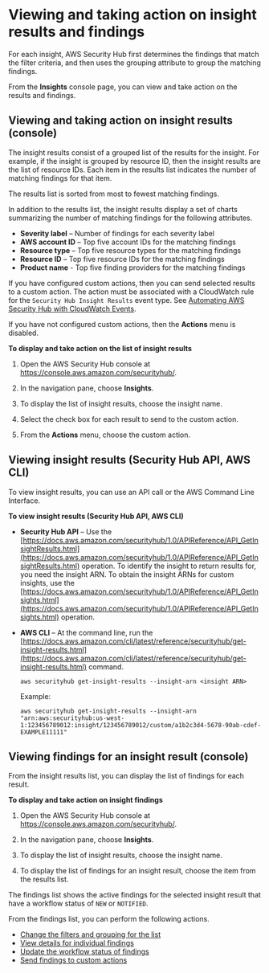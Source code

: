 # Viewing and taking action on insight results and findings<a name="securityhub-insights-view-take-action"></a>

For each insight, AWS Security Hub first determines the findings that match the filter criteria, and then uses the grouping attribute to group the matching findings\.

From the **Insights** console page, you can view and take action on the results and findings\.

## Viewing and taking action on insight results \(console\)<a name="securityhub-insight-results-console"></a>

The insight results consist of a grouped list of the results for the insight\. For example, if the insight is grouped by resource ID, then the insight results are the list of resource IDs\. Each item in the results list indicates the number of matching findings for that item\.

The results list is sorted from most to fewest matching findings\.

In addition to the results list, the insight results display a set of charts summarizing the number of matching findings for the following attributes\.
+ **Severity label** – Number of findings for each severity label
+ **AWS account ID** – Top five account IDs for the matching findings
+ **Resource type** – Top five resource types for the matching findings
+ **Resource ID** – Top five resource IDs for the matching findings
+ **Product name** \- Top five finding providers for the matching findings

If you have configured custom actions, then you can send selected results to a custom action\. The action must be associated with a CloudWatch rule for the `Security Hub Insight Results` event type\. See [Automating AWS Security Hub with CloudWatch Events](securityhub-cloudwatch-events.md)\.

If you have not configured custom actions, then the **Actions** menu is disabled\.

**To display and take action on the list of insight results**

1. Open the AWS Security Hub console at [https://console\.aws\.amazon\.com/securityhub/](https://console.aws.amazon.com/securityhub/)\.

1. In the navigation pane, choose **Insights**\.

1. To display the list of insight results, choose the insight name\.

1. Select the check box for each result to send to the custom action\.

1. From the **Actions** menu, choose the custom action\.

## Viewing insight results \(Security Hub API, AWS CLI\)<a name="securityhub-insight-results-api"></a>

To view insight results, you can use an API call or the AWS Command Line Interface\.

**To view insight results \(Security Hub API, AWS CLI\)**
+ **Security Hub API** – Use the [https://docs.aws.amazon.com/securityhub/1.0/APIReference/API_GetInsightResults.html](https://docs.aws.amazon.com/securityhub/1.0/APIReference/API_GetInsightResults.html) operation\. To identify the insight to return results for, you need the insight ARN\. To obtain the insight ARNs for custom insights, use the [https://docs.aws.amazon.com/securityhub/1.0/APIReference/API_GetInsights.html](https://docs.aws.amazon.com/securityhub/1.0/APIReference/API_GetInsights.html) operation\.
+ **AWS CLI** – At the command line, run the [https://docs.aws.amazon.com/cli/latest/reference/securityhub/get-insight-results.html](https://docs.aws.amazon.com/cli/latest/reference/securityhub/get-insight-results.html) command\.

  ```
  aws securityhub get-insight-results --insight-arn <insight ARN>
  ```

  Example:

  ```
  aws securityhub get-insight-results --insight-arn "arn:aws:securityhub:us-west-1:123456789012:insight/123456789012/custom/a1b2c3d4-5678-90ab-cdef-EXAMPLE11111"
  ```

## Viewing findings for an insight result \(console\)<a name="securityhub-insight-findings-console"></a>

From the insight results list, you can display the list of findings for each result\.

**To display and take action on insight findings**

1. Open the AWS Security Hub console at [https://console\.aws\.amazon\.com/securityhub/](https://console.aws.amazon.com/securityhub/)\.

1. In the navigation pane, choose **Insights**\.

1. To display the list of insight results, choose the insight name\.

1. To display the list of findings for an insight result, choose the item from the results list\.

The findings list shows the active findings for the selected insight result that have a workflow status of `NEW` or `NOTIFIED`\.

From the findings list, you can perform the following actions\.
+ [Change the filters and grouping for the list](findings-filtering-grouping.md)
+ [View details for individual findings](finding-view-details.md)
+ [Update the workflow status of findings](finding-workflow-status.md)
+ [Send findings to custom actions](finding-send-to-custom-action.md)